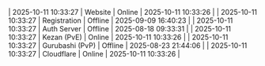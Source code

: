 | 2025-10-11 10:33:27 | Website | Online | 2025-10-11 10:33:26 |
| 2025-10-11 10:33:27 | Registration | Offline | 2025-09-09 16:40:23 |
| 2025-10-11 10:33:27 | Auth Server | Offline | 2025-08-18 09:33:31 |
| 2025-10-11 10:33:27 | Kezan (PvE) | Online | 2025-10-11 10:33:26 |
| 2025-10-11 10:33:27 | Gurubashi (PvP) | Offline | 2025-08-23 21:44:06 |
| 2025-10-11 10:33:27 | Cloudflare | Online | 2025-10-11 10:33:26 |
